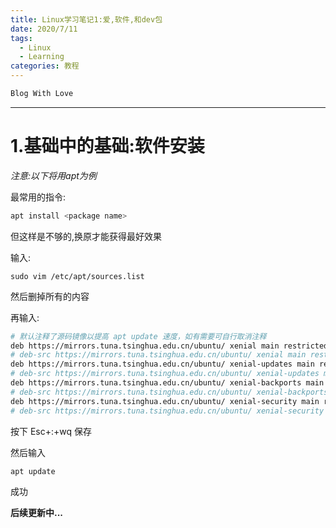 ```yaml
---
title: Linux学习笔记1:爱,软件,和dev包
date: 2020/7/11
tags:
  - Linux
  - Learning
categories: 教程
---
```


```bash
Blog With Love
```

---

# 1.基础中的基础:软件安装

*注意:以下将用apt为例*

最常用的指令:

```bash
apt install <package name>
```

但这样是不够的,换原才能获得最好效果

输入:
```
sudo vim /etc/apt/sources.list
```

然后删掉所有的内容

再输入:
```bash
# 默认注释了源码镜像以提高 apt update 速度，如有需要可自行取消注释
deb https://mirrors.tuna.tsinghua.edu.cn/ubuntu/ xenial main restricted universe multiverse
# deb-src https://mirrors.tuna.tsinghua.edu.cn/ubuntu/ xenial main restricted universe multiverse
deb https://mirrors.tuna.tsinghua.edu.cn/ubuntu/ xenial-updates main restricted universe multiverse
# deb-src https://mirrors.tuna.tsinghua.edu.cn/ubuntu/ xenial-updates main restricted universe multiverse
deb https://mirrors.tuna.tsinghua.edu.cn/ubuntu/ xenial-backports main restricted universe multiverse
# deb-src https://mirrors.tuna.tsinghua.edu.cn/ubuntu/ xenial-backports main restricted universe multiverse
deb https://mirrors.tuna.tsinghua.edu.cn/ubuntu/ xenial-security main restricted universe multiverse
# deb-src https://mirrors.tuna.tsinghua.edu.cn/ubuntu/ xenial-security main restricted universe multiverse
```

按下 Esc+:+wq 保存

然后输入

```
apt update
```

成功

**后续更新中...**
